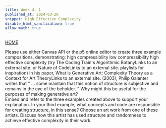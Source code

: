 ```yaml
---
title: Week 4, 1
published_at: 2024-03-26
snippet: High Effective Complexity
disable_html_sanitization: true
allow_math: true
---
```

[HOME](https://kc-yeo-creative-co-37.deno.dev/)

Please use either Canvas API or the p5 online editor to create three example compositions, demonstrating:
high compressibility
low compressibility
high effective complexity
(try The Coding Train's Algorithmic BotanyLinks to an external site. or Nature of CodeLinks to an external site. playlists for inspiration)
In his paper, What is Generative Art: Complexity Theory as a Context for Art TheoryLinks to an external site. (2003), Philip Galanter writes that " ... some maintain that this notion of structure is subjective and remains in the eye of the beholder. "  Why might this be useful for the purposes of making generative art?  
Embed and refer to the three examples created above to support your explanation.
In your third example, what concepts and code are responsible for creating structure, in this sense?
Choose an art work from one of these artists. 
Discuss how this artist has used structure and randomness to achieve effective complexity in their work.
 
